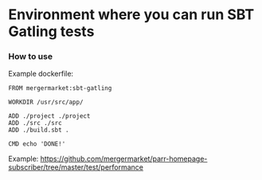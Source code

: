 # Environment where you can run SBT Gatling tests

### How to use
Example dockerfile: 

```
FROM mergermarket:sbt-gatling

WORKDIR /usr/src/app/

ADD ./project ./project
ADD ./src ./src
ADD ./build.sbt .

CMD echo 'DONE!'
```

Example: https://github.com/mergermarket/parr-homepage-subscriber/tree/master/test/performance
